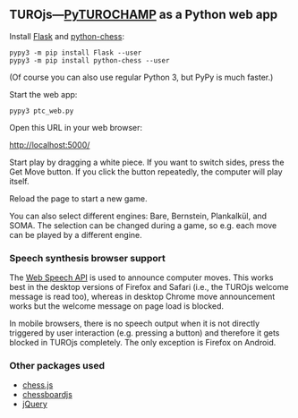 ## TUROjs—[PyTUROCHAMP](https://github.com/mdoege/PyTuroChamp) as a Python web app

Install [Flask](http://flask.pocoo.org/) and [python-chess](https://github.com/niklasf/python-chess):

    pypy3 -m pip install Flask --user
    pypy3 -m pip install python-chess --user

(Of course you can also use regular Python 3, but PyPy is much faster.)

Start the web app:

    pypy3 ptc_web.py

Open this URL in your web browser:

[http://localhost:5000/](http://localhost:5000/)

Start play by dragging a white piece. If you want to switch sides, press the Get Move button. If you click the button repeatedly, the computer will play itself.

Reload the page to start a new game.

You can also select different engines: Bare, Bernstein, Plankalkül, and SOMA. The selection can be changed during a game, so e.g. each move can be played by a different engine.

### Speech synthesis browser support

The [Web Speech API](https://en.wikipedia.org/wiki/HTML5_audio#Web_Speech_API) is used to announce computer moves. This works best in the desktop versions of Firefox and Safari (i.e., the TUROjs welcome message is read too), whereas in desktop Chrome move announcement works but the welcome message on page load is blocked.

In mobile browsers, there is no speech output when it is not directly triggered by user interaction (e.g. pressing a button) and therefore it gets blocked in TUROjs completely. The only exception is Firefox on Android.

### Other packages used

* [chess.js](https://github.com/jhlywa/chess.js)
* [chessboardjs](https://github.com/oakmac/chessboardjs)
* [jQuery](https://github.com/jquery/jquery)
